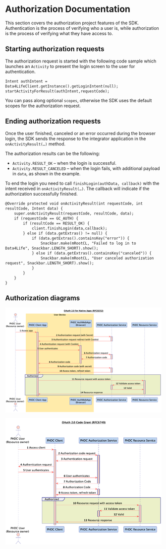 # Authorization Documentation

This section covers the authorization project features of the SDK. Authentication is the process of verifying who a user
is, while authorization is the process of verifying what they have access to.

## Starting authorization requests

The authorization request is started with the following code sample which launches an `Activity`
to present the login screen to the user for authentication.

```
Intent authIntent = Data4LifeClient.getInstance().getLoginIntent(null);
startActivityForResult(authIntent,requestCode);
```

You can pass along optional `scopes`, otherwise the SDK uses the default scopes for the authorization request.

## Ending authorization requests

Once the user finished, canceled or an error occurred during the browser login, the SDK sends the response to the
integrator application in the `onActivityResult(…)` method.

The authorization results can be the following:

- `Activity.RESULT_OK` – when the login is successful.
- `Activity.RESULT_CANCELED` – when the login fails, with additional payload in `data`, as shown in the example.

To end the login you need to call `finishLogin(authData, callback)` with the intent received in `onActivityResult(…)`.
The callback will indicate if the authorization successfully finished.

```
@Override protected void onActivityResult(int requestCode, int resultCode, Intent data) {
    super.onActivityResult(requestCode, resultCode, data);
    if (requestCode == GC_AUTH) {
        if (resultCode == RESULT_OK) {
            client.finishLogin(data,callback);
        } else if (data.getExtras() != null) {
            if (data.getExtras().containsKey("error")) {
                Snackbar.make(mRootCL, "Failed to log in to Data4Life", Snackbar.LENGTH_SHORT).show();
            } else if (data.getExtras().containsKey("canceled")) {
                Snackbar.make(mRootCL, "User canceled authorization request", Snackbar.LENGTH_SHORT).show();
            }
        }
    }
}
```

## Authorization diagrams

![OAuth 2.0 - Native App](./images/authorization-oauth2-native-app.png)

![OAuth 2.0 - Code Grant](./images/authorization-oauth2-code-grant.png)
